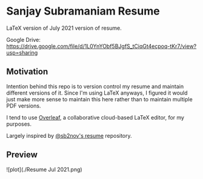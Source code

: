 # Sanjay Subramaniam Resume

LaTeX version of July 2021 version of resume.

Google Drive: https://drive.google.com/file/d/1L0YnYObf5BJgfS_tCiqGt4ecpoq-tKr7/view?usp=sharing

## Motivation

Intention behind this repo is to version control my resume and maintain different versions of it. Since I'm using LaTeX anyways, I figured it would just make more sense to maintain this here rather than to maintain multiple PDF versions.

I tend to use [Overleaf](https://www.overleaf.com/), a collaborative cloud-based LaTeX editor, for my purposes.

Largely inspired by [@sb2nov's resume](https://github.com/sb2nov/resume) repository.

## Preview
![plot](./Resume Jul 2021.png)
